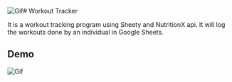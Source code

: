 ![Gif](https://github.com/Shubham-Yadav22/Workout_Tracker/assets/149295302/30dc0066-d6c6-4adf-b07f-006a02895f5f)# Workout Tracker

It is a workout tracking program using Sheety and NutritionX api. It will log the workouts done by an individual in Google Sheets.


## Demo

![Gif](https://github.com/Shubham-Yadav22/Workout_Tracker/assets/149295302/d0447f39-16c4-42b5-baa9-7e6a91e3728e)




